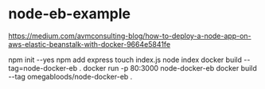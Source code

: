 # node-eb-example
https://medium.com/avmconsulting-blog/how-to-deploy-a-node-app-on-aws-elastic-beanstalk-with-docker-9664e5841fe


npm init --yes
npm add express
touch index.js
node index
docker build --tag=node-docker-eb .
docker run -p 80:3000 node-docker-eb
docker build --tag omegabloods/node-docker-eb .